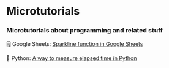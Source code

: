 # Microtutorials

### Microtutorials about programming and related stuff 

🗒️ Google Sheets: [Sparkline function in Google Sheets](https://github.com/rfaria/Microtutorials/blob/main/Google%20Sheets/sparkline)

🐍 Python: [A way to measure elapsed time in Python](https://github.com/rfaria/Microtutorials/blob/main/Python/CountTime.py)
